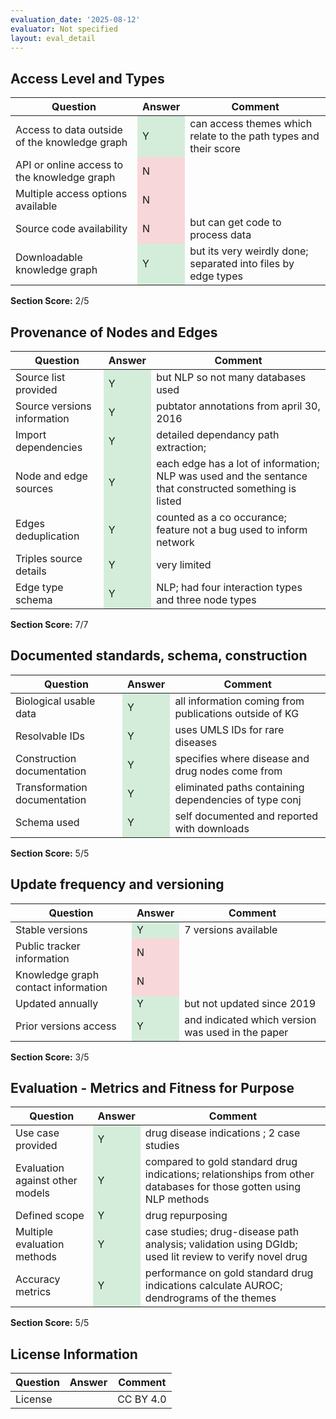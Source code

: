 ```yaml
---
evaluation_date: '2025-08-12'
evaluator: Not specified
layout: eval_detail
---
```


## Access Level and Types
<div class="table-responsive">
<table class="table table-striped">
<thead><tr><th>Question</th><th>Answer</th><th>Comment</th></tr></thead><tbody>
<tr><td>Access to data outside of the knowledge graph</td><td style="background-color:#d4edda;">Y</td><td>can access themes which relate to the path types and their score</td></tr>
<tr><td>API or online access to the knowledge graph</td><td style="background-color:#f8d7da;">N</td><td></td></tr>
<tr><td>Multiple access options available</td><td style="background-color:#f8d7da;">N</td><td></td></tr>
<tr><td>Source code availability</td><td style="background-color:#f8d7da;">N</td><td>but can get code to process data</td></tr>
<tr><td>Downloadable knowledge graph</td><td style="background-color:#d4edda;">Y</td><td>but its very weirdly done; separated into files by edge types</td></tr>
</tbody></table></div>
<p><strong>Section Score:</strong> 2/5</p>

## Provenance of Nodes and Edges
<div class="table-responsive">
<table class="table table-striped">
<thead><tr><th>Question</th><th>Answer</th><th>Comment</th></tr></thead><tbody>
<tr><td>Source list provided</td><td style="background-color:#d4edda;">Y</td><td>but NLP so not many databases used</td></tr>
<tr><td>Source versions information</td><td style="background-color:#d4edda;">Y</td><td>pubtator annotations from april 30, 2016</td></tr>
<tr><td>Import dependencies</td><td style="background-color:#d4edda;">Y</td><td>detailed dependancy path extraction;</td></tr>
<tr><td>Node and edge sources</td><td style="background-color:#d4edda;">Y</td><td>each edge has a lot of information; NLP was used and the sentance that constructed something is listed</td></tr>
<tr><td>Edges deduplication</td><td style="background-color:#d4edda;">Y</td><td>counted as a co occurance; feature not a bug used to inform network</td></tr>
<tr><td>Triples source details</td><td style="background-color:#d4edda;">Y</td><td>very limited</td></tr>
<tr><td>Edge type schema</td><td style="background-color:#d4edda;">Y</td><td>NLP; had four interaction types and three node types</td></tr>
</tbody></table></div>
<p><strong>Section Score:</strong> 7/7</p>

## Documented standards, schema, construction
<div class="table-responsive">
<table class="table table-striped">
<thead><tr><th>Question</th><th>Answer</th><th>Comment</th></tr></thead><tbody>
<tr><td>Biological usable data</td><td style="background-color:#d4edda;">Y</td><td>all information coming from publications outside of KG</td></tr>
<tr><td>Resolvable IDs</td><td style="background-color:#d4edda;">Y</td><td>uses UMLS IDs for rare diseases</td></tr>
<tr><td>Construction documentation</td><td style="background-color:#d4edda;">Y</td><td>specifies where disease and drug nodes come from</td></tr>
<tr><td>Transformation documentation</td><td style="background-color:#d4edda;">Y</td><td>eliminated paths containing dependencies of type conj</td></tr>
<tr><td>Schema used</td><td style="background-color:#d4edda;">Y</td><td>self documented and reported with downloads</td></tr>
</tbody></table></div>
<p><strong>Section Score:</strong> 5/5</p>

## Update frequency and versioning
<div class="table-responsive">
<table class="table table-striped">
<thead><tr><th>Question</th><th>Answer</th><th>Comment</th></tr></thead><tbody>
<tr><td>Stable versions</td><td style="background-color:#d4edda;">Y</td><td>7 versions available</td></tr>
<tr><td>Public tracker information</td><td style="background-color:#f8d7da;">N</td><td></td></tr>
<tr><td>Knowledge graph contact information</td><td style="background-color:#f8d7da;">N</td><td></td></tr>
<tr><td>Updated annually</td><td style="background-color:#d4edda;">Y</td><td>but not updated since 2019</td></tr>
<tr><td>Prior versions access</td><td style="background-color:#d4edda;">Y</td><td>and indicated which version was used in the paper</td></tr>
</tbody></table></div>
<p><strong>Section Score:</strong> 3/5</p>

## Evaluation - Metrics and Fitness for Purpose
<div class="table-responsive">
<table class="table table-striped">
<thead><tr><th>Question</th><th>Answer</th><th>Comment</th></tr></thead><tbody>
<tr><td>Use case provided</td><td style="background-color:#d4edda;">Y</td><td>drug disease indications ; 2 case studies</td></tr>
<tr><td>Evaluation against other models</td><td style="background-color:#d4edda;">Y</td><td>compared to gold standard drug indications; relationships from other databases for those gotten using NLP methods</td></tr>
<tr><td>Defined scope</td><td style="background-color:#d4edda;">Y</td><td>drug repurposing</td></tr>
<tr><td>Multiple evaluation methods</td><td style="background-color:#d4edda;">Y</td><td>case studies; drug-disease path analysis; validation using DGIdb; used lit review to verify novel drug</td></tr>
<tr><td>Accuracy metrics</td><td style="background-color:#d4edda;">Y</td><td>performance on gold standard drug indications calculate AUROC; dendrograms of the themes</td></tr>
</tbody></table></div>
<p><strong>Section Score:</strong> 5/5</p>

## License Information
<div class="table-responsive">
<table class="table table-striped">
<thead><tr><th>Question</th><th>Answer</th><th>Comment</th></tr></thead><tbody>
<tr><td>License</td><td></td><td>CC BY 4.0</td></tr>
</tbody></table></div>

